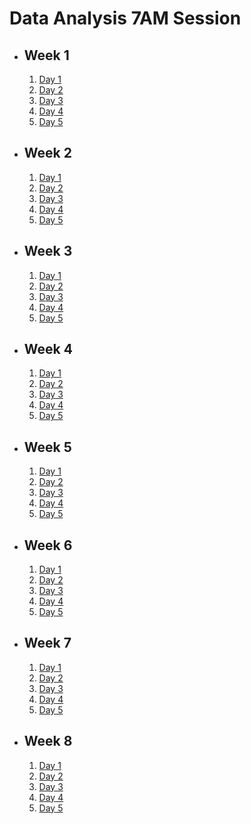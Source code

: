# Data Analysis 7AM Session

- ## Week 1

   1. [Day 1](https://web.facebook.com/iCodeguru/videos/1021133302279714)
   2. [Day 2](https://www.facebook.com/iCodeguru/videos/2507327502779773)
   3. [Day 3](https://www.facebook.com/watch/live/?ref=watch_permalink&v=896836132173299)
   4. [Day 4](https://www.facebook.com/iCodeguru/videos/905630147536192)
   5. [Day 5](https://www.facebook.com/iCodeguru/videos/1550043255839595)

- ## Week 2

   1. [Day 1](https://www.facebook.com/iCodeguru/videos/7473341079345722)
   2. [Day 2](https://www.facebook.com/iCodeguru/videos/1085362929264578)
   3. [Day 3](https://www.facebook.com/iCodeguru/videos/974793610740099)
   4. [Day 4](https://www.facebook.com/iCodeguru/videos/227069137112948)
   5. [Day 5](https://www.facebook.com/iCodeguru/videos/244762031976720)

- ## Week 3

   1. [Day 1](https://www.facebook.com/iCodeguru/videos/382487504257550)
   2. [Day 2](https://www.facebook.com/iCodeguru/videos/1544866429604720)
   3. [Day 3](https://www.facebook.com/iCodeguru/videos/397974156021701)
   4. [Day 4](https://www.facebook.com/iCodeguru/videos/897143462047670)
   5. [Day 5](https://web.facebook.com/iCodeguru/videos/726222996141126)

- ## Week 4

   1. [Day 1](https://web.facebook.com/iCodeguru/videos/6754014624708761)
   2. [Day 2](https://www.facebook.com/iCodeguru/videos/1504099793489649)
   3. [Day 3](https://www.facebook.com/iCodeguru/videos/698713585721504)
   4. [Day 4](https://www.facebook.com/iCodeguru/videos/1407485616520706)
   5. [Day 5](https://www.facebook.com/iCodeguru/videos/293576270371840)

- ## Week 5

   1. [Day 1](https://www.facebook.com/iCodeguru/videos/1043805770038461)
   2. [Day 2](https://www.facebook.com/iCodeguru/videos/416989024014795)
   3. [Day 3](https://www.facebook.com/iCodeguru/videos/376720778300199)
   4. [Day 4](https://www.facebook.com/iCodeguru/videos/914637456999916)
   5. [Day 5](https://www.facebook.com/iCodeguru/videos/326276503091222)

- ## Week 6

   1. [Day 1](https://www.facebook.com/iCodeguru/videos/2130491337313648)
   2. [Day 2](https://www.facebook.com/iCodeguru/videos/1574637873389405)
   3. [Day 3](https://www.facebook.com/iCodeguru/videos/1797278647383446)
   4. [Day 4](https://www.facebook.com/iCodeguru/videos/936178581188333)
   5. [Day 5](https://www.facebook.com/iCodeguru/videos/889410746198609)

- ## Week 7

   1. [Day 1]()
   2. [Day 2](https://www.facebook.com/iCodeguru/videos/413338894422589)
   3. [Day 3](https://www.facebook.com/iCodeguru/videos/263732496758642)
   4. [Day 4](https://www.facebook.com/iCodeguru/videos/748008214101486)
   5. [Day 5](https://www.facebook.com/iCodeguru/videos/1067065744363677)

- ## Week 8

   1. [Day 1](https://www.facebook.com/iCodeguru/videos/1112202013261865)
   2. [Day 2](https://www.facebook.com/iCodeguru/videos/1329868997696828)
   3. [Day 3](https://www.facebook.com/iCodeguru/videos/1540831893158729)
   4. [Day 4](https://www.facebook.com/iCodeguru/videos/697479912580784)
   5. [Day 5]()

<!-- - ## Week 9

   1. [Day 1](https://www.facebook.com/iCodeguru/videos/357888710481342)
   2. [Day 2]()
   3. [Day 3]()
   4. [Day 4]()
   5. [Day 5]() -->

<!-- - ## Week

   1. [Day 1]()
   2. [Day 2]()
   3. [Day 3]()
   4. [Day 4]()
   5. [Day 5]() -->